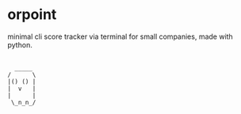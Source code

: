 # orpoint
minimal cli score tracker via terminal for small companies, made with python.
<br> <br>
````ascii
  _____ 
/      \ 
|() () | 
|  v   | 
|      | 
 \_n_n_/

